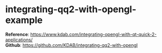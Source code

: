 # integrating-qq2-with-opengl-example
**Reference**: https://www.kdab.com/integrating-opengl-with-qt-quick-2-applications/<br />
**Github**: https://github.com/KDAB/integrating-qq2-with-opengl
